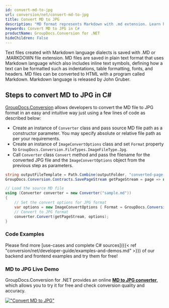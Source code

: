 ```yaml
---
id: convert-md-to-jpg
url: conversion/net/convert-md-to-jpg
title: Convert MD to JPG
description: "MD format represents Markdown with .md extension. Learn how to convert MD to JPG file programmatically in C# language using GroupDocs.Conversion for .NET library."
keywords: Convert MD to JPG in C#
productName: GroupDocs.Conversion for .NET
hideChildren: False
---
```


Text files created with Markdown language dialects is saved with .MD or .MARKDOWN file extension. MD files are saved in plain text format that uses Markdown language which also includes inline text symbols, defining how a text can be formatted such as indentations, table formatting, fonts, and headers.  MD files can be converted to HTML with a program called Markdown. Markdown language is released by John Gruber.

## Steps to convert MD to JPG in C#

[GroupDocs.Conversion](https://products.groupdocs.com/conversion/net) allows developers to convert the MD file to JPG format in an easy and intuitive way just using a few lines of code as described below:

* Create an instance of `Converter` class and pass source MD file path as a constructor parameter. You may specify absolute or relative file path as per your requirements. 
* Create an instance of `ImageConvertOptions` class and set `Format` property to `GroupDocs.Conversion.FileTypes.ImageFileType.Jpg`.
* Call `Converter` class `Convert` method and pass the filename for the converted JPG file and the `ImageConvertOptions` object from the previous step as parameters.

```csharp
string outputFileTemplate = Path.Combine(outputFolder, "converted-page-{0}.jpg");
GroupDocs.Conversion.Contracts.SavePageStream getPageStream = page => new FileStream(string.Format(outputFileTemplate, page), FileMode.Create);

// Load the source MD file
using (Converter converter = new Converter("sample.md"))
{
    // Set the convert options for JPG format
    var options = new ImageConvertOptions { Format = GroupDocs.Conversion.FileTypes.ImageFileType.Jpg };   
    // Convert to JPG format
    converter.Convert(getPageStream, options);
}
```

### Code Examples

Please find more [use-cases and complete C# sources]({{< ref "conversion/net/developer-guide/examples-and-demos.md" >}}) of our backend and frontend examples and try them for free!

### MD to JPG Live Demo

GroupDocs.Conversion for .NET provides an online [**MD to JPG converter**](https://products.groupdocs.app/conversion/md-to-jpg), which allows you to try it for free and check conversion quality and accuracy.

[!["Convert MD to JPG"](conversion/net/images/convert-to-jpg/convert-md-to-jpg.png)](https://products.groupdocs.app/conversion/md-to-jpg)